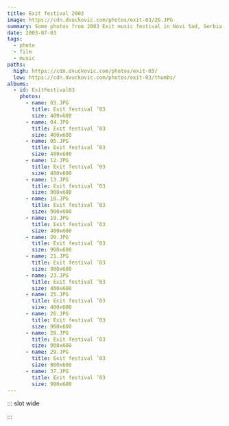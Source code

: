 ```yaml
---
title: Exit festival 2003
image: https://cdn.dvuckovic.com/photos/exit-03/26.JPG
summary: Some photos from 2003 Exit music festival in Novi Sad, Serbia
date: 2003-07-03
tags:
  - photo
  - film
  - music
paths:
  high: https://cdn.dvuckovic.com/photos/exit-03/
  low: https://cdn.dvuckovic.com/photos/exit-03/thumbs/
albums:
  - id: ExitFestival03
    photos:
      - name: 03.JPG
        title: Exit festival ’03
        size: 400x600
      - name: 04.JPG
        title: Exit festival ’03
        size: 400x600
      - name: 05.JPG
        title: Exit festival ’03
        size: 400x600
      - name: 12.JPG
        title: Exit festival ’03
        size: 400x600
      - name: 13.JPG
        title: Exit festival ’03
        size: 900x600
      - name: 18.JPG
        title: Exit festival ’03
        size: 900x600
      - name: 19.JPG
        title: Exit festival ’03
        size: 400x600
      - name: 20.JPG
        title: Exit festival ’03
        size: 900x600
      - name: 21.JPG
        title: Exit festival ’03
        size: 900x600
      - name: 23.JPG
        title: Exit festival ’03
        size: 400x600
      - name: 25.JPG
        title: Exit festival ’03
        size: 400x600
      - name: 26.JPG
        title: Exit festival ’03
        size: 900x600
      - name: 28.JPG
        title: Exit festival ’03
        size: 900x600
      - name: 29.JPG
        title: Exit festival ’03
        size: 900x600
      - name: 37.JPG
        title: Exit festival ’03
        size: 900x600
---
```


::: slot wide

<PhotoAlbum id="ExitFestival03" />

:::
